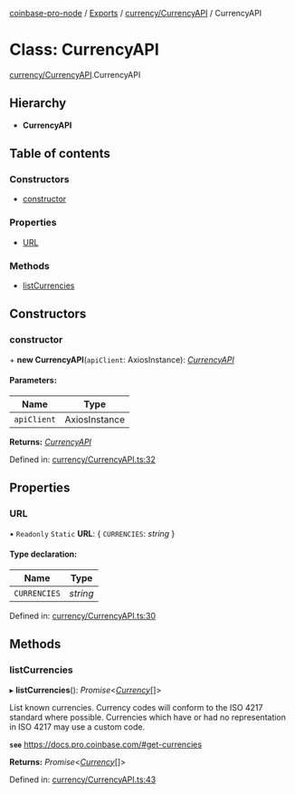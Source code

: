 [coinbase-pro-node](../../README.md) / [Exports](../../modules.md) / [currency/CurrencyAPI](../../modules/currency_currencyapi.md) / CurrencyAPI

# Class: CurrencyAPI

[currency/CurrencyAPI](../../modules/currency_currencyapi.md).CurrencyAPI

## Hierarchy

- **CurrencyAPI**

## Table of contents

### Constructors

- [constructor](currencyapi.currencyapi.md#constructor)

### Properties

- [URL](currencyapi.currencyapi.md#url)

### Methods

- [listCurrencies](currencyapi.currencyapi.md#listcurrencies)

## Constructors

### constructor

\+ **new CurrencyAPI**(`apiClient`: AxiosInstance): [_CurrencyAPI_](currencyapi.currencyapi.md)

#### Parameters:

| Name        | Type          |
| ----------- | ------------- |
| `apiClient` | AxiosInstance |

**Returns:** [_CurrencyAPI_](currencyapi.currencyapi.md)

Defined in: [currency/CurrencyAPI.ts:32](https://github.com/bennycode/coinbase-pro-node/blob/3350621/src/currency/CurrencyAPI.ts#L32)

## Properties

### URL

▪ `Readonly` `Static` **URL**: { `CURRENCIES`: _string_ }

#### Type declaration:

| Name         | Type     |
| ------------ | -------- |
| `CURRENCIES` | _string_ |

Defined in: [currency/CurrencyAPI.ts:30](https://github.com/bennycode/coinbase-pro-node/blob/3350621/src/currency/CurrencyAPI.ts#L30)

## Methods

### listCurrencies

▸ **listCurrencies**(): _Promise_<[_Currency_](../../interfaces/currency/currencyapi.currency.md)[]\>

List known currencies. Currency codes will conform to the ISO 4217 standard where possible. Currencies which have or had no representation in ISO 4217 may use a custom code.

**`see`** https://docs.pro.coinbase.com/#get-currencies

**Returns:** _Promise_<[_Currency_](../../interfaces/currency/currencyapi.currency.md)[]\>

Defined in: [currency/CurrencyAPI.ts:43](https://github.com/bennycode/coinbase-pro-node/blob/3350621/src/currency/CurrencyAPI.ts#L43)
